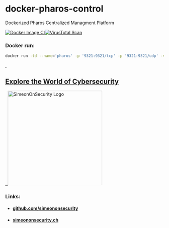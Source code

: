 # docker-pharos-control
Dockerized Pharos Centralized Managment Platform


[![Docker Image CI](https://github.com/simeononsecurity/docker-pharos-control/actions/workflows/docker-image.yml/badge.svg)](https://github.com/simeononsecurity/docker-pharos-control/actions/workflows/docker-image.yml)[![VirusTotal Scan](https://github.com/simeononsecurity/docker-pharos-control/actions/workflows/virustotal.yml/badge.svg)](https://github.com/simeononsecurity/docker-pharos-control/actions/workflows/virustotal.yml)


### Docker run:
```bash
docker run -td --name='pharos' -p '9321:9321/tcp' -p '9321:9321/udp' -v '/opt/docker/pharoscontrol':'/opt/pharoscontrol':'rw' 'simeononsecurity/docker-pharos-control' 
```

<a href="https://simeononsecurity.ch" target="_blank" rel="noopener noreferrer">
  <h2>Explore the World of Cybersecurity</h2>
</a>
<a href="https://simeononsecurity.ch" target="_blank" rel="noopener noreferrer">
  <img src="https://simeononsecurity.ch/img/banner.png" alt="SimeonOnSecurity Logo" width="300" height="300">
</a>

### Links:
- #### [github.com/simeononsecurity](https://github.com/simeononsecurity)
- #### [simeononsecurity.ch](https://simeononsecurity.ch)
